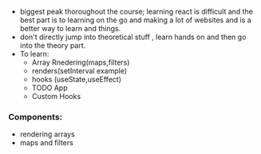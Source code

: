 
- biggest peak thoroughout the course; learning react is difficult and the best part is to learning on the go and making a lot of websites and is a better way to learn and things.
- don't directly jump into theoretical stuff , learn hands on and then go into the theory part.
- To learn:
	- Array Rnedering(maps,filters)
	- renders(setInterval example)
	- hooks (useState,useEffect)
	- TODO App
	- Custom Hooks

### Components:
- rendering arrays 
- maps and filters